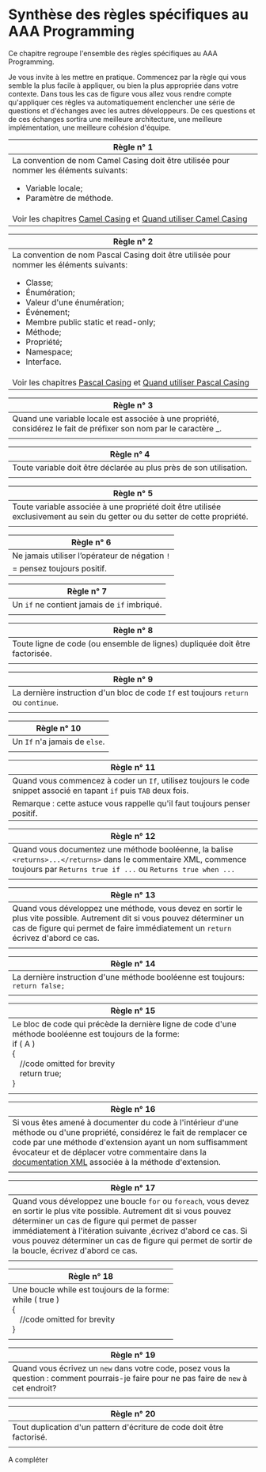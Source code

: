 # Synthèse des règles spécifiques au AAA Programming



Ce chapitre regroupe l'ensemble des règles spécifiques au AAA Programming. 

Je vous invite à les mettre en pratique. Commencez par la règle qui vous semble la plus facile à appliquer, ou bien la plus appropriée dans votre contexte. Dans tous les cas de figure vous allez vous rendre compte qu'appliquer ces règles va automatiquement enclencher une série de questions et d'échanges avec les autres développeurs. De ces questions et de ces échanges sortira une meilleure architecture, une meilleure implémentation, une meilleure cohésion d'équipe.

|Règle n° 1 |
| -- |
|La convention de nom Camel Casing doit être utilisée pour nommer les éléments suivants:<ul><li>Variable locale;</li> <li>Paramètre de méthode.</li></ul>|
|Voir les chapitres [Camel Casing](NamingConventionsInFrameworkDotNet/CamelCasing.md) et [Quand utiliser Camel Casing](NamingConventionsInFrameworkDotNet/WhenToUseCamelCasing.md) |

|Règle n° 2 |
| -- |
|La convention de nom Pascal Casing doit être utilisée pour nommer les éléments suivants:<ul><li>Classe;</li><li>Énumération;</li><li>Valeur d'une énumération;</li><li>Événement;</li><li>Membre public static et read-only;</li><li>Méthode;</li><li>Propriété;</li><li>Namespace;</li><li>Interface.</li></ul>|
|Voir les chapitres [Pascal Casing](NamingConventionsInFrameworkDotNet/PascalCasing.md) et [Quand utiliser Pascal Casing](NamingConventionsInFrameworkDotNet/WhenToUsePascalCasing.md) |


|Règle n° 3 |
| -- |
|Quand une variable locale est associée à une propriété, considérez le fait de préfixer son nom par le caractère _. |
| |

|Règle n° 4 |
| -- |
|Toute variable doit être déclarée au plus près de son utilisation. |
| |


|Règle n° 5 |
| -- |
|Toute variable associée à une propriété doit être utilisée exclusivement au sein du getter ou du setter de cette propriété.|
| |

|Règle n° 6 |
| -- |
|Ne jamais utiliser l’opérateur de négation ```!```  |
|= pensez toujours positif. |

|Règle n° 7 |
| -- |
|Un ```if``` ne contient jamais de ```if``` imbriqué. |
| |

|Règle n° 8 |
| -- |
|Toute ligne de code (ou ensemble de lignes) dupliquée doit être factorisée. |
| |

|Règle n° 9 |
| -- |
|La dernière instruction d'un bloc de code ```If``` est toujours  ```return``` ou ```continue```. |
| |

|Règle n° 10 |
| -- |
|Un ```If``` n'a jamais de ```else```. |
| |

|Règle n° 11 |
| -- |
|Quand vous commencez à coder un ```If```, utilisez toujours le code snippet associé en tapant ```if``` puis ```TAB``` deux fois. |
|Remarque : cette astuce vous rappelle qu'il faut toujours penser positif. |

|Règle n° 12 |
| -- |
|Quand vous documentez une méthode booléenne, la balise ```<returns>...</returns>``` dans le commentaire XML, commence toujours par ```Returns true if ...``` ou ```Returns true when ...``` |
| |

|Règle n° 13 |
| -- |
|Quand vous développez une méthode, vous devez en sortir le plus vite possible. Autrement dit si vous pouvez déterminer un cas de figure qui permet de faire immédiatement un ```return``` écrivez d'abord ce cas. |
| |

|Règle n° 14 |
| -- |
|La dernière instruction d'une méthode booléenne est toujours: ```return false;``` |
| |

|Règle n° 15 |
| -- |
|Le bloc de code qui précède la dernière ligne de code d'une méthode booléenne est toujours de la forme: <div><span class="hljs-keyword">if</span> ( A )<div>{</div><div><span class="hljs-comment" style="padding-left:15px;">//code omitted for brevity</span></div><div><span class="hljs-keyword" style="padding-left:15px;">return</span> <span class="hljs-keyword">true</span>;</div><div>}</div>|
| |


|Règle n° 16 |
| -- |
|Si vous êtes amené à documenter du code à l'intérieur d'une méthode ou d'une propriété, considérez le fait de remplacer ce code par une méthode d'extension ayant un nom suffisamment évocateur et de déplacer votre commentaire dans la [documentation XML](https://msdn.microsoft.com/en-us/library/b2s063f7.aspx) associée à la méthode d'extension.|
| |

|Règle n° 17 |
| -- |
|Quand vous développez une boucle ```for``` ou ```foreach```, vous devez en sortir le plus vite possible. Autrement dit si vous pouvez déterminer un cas de figure qui permet de passer immédiatement à l'itération suivante ,écrivez d'abord ce cas. Si vous pouvez déterminer un cas de figure qui permet de sortir de la boucle, écrivez d'abord ce cas.|
| |

|Règle n° 18 |
| -- |
|Une boucle while est toujours de la forme: <div><span class="hljs-keyword">while</span> ( true )<div>{</div><div><span class="hljs-comment" style="padding-left:15px;">//code omitted for brevity</span></div><div>}</div>|
| |

|Règle n° 19 |
| -- |
|Quand vous écrivez un ```new``` dans votre code, posez vous la question : comment pourrais-je faire pour ne pas faire de ```new``` à cet endroit?|
| |


|Règle n° 20 |
| -- |
|Tout duplication d'un pattern d'écriture de code doit être factorisé.|
| |


A compléter